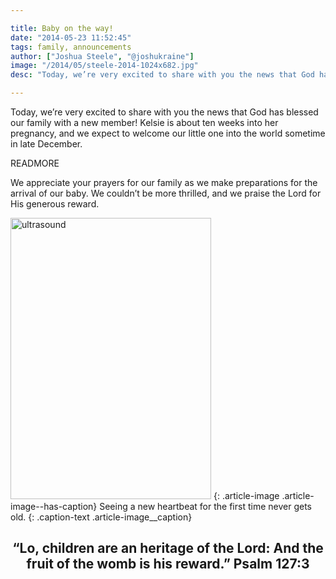 ```yaml
---

title: Baby on the way!
date: "2014-05-23 11:52:45"
tags: family, announcements
author: ["Joshua Steele", "@joshukraine"]
image: "/2014/05/steele-2014-1024x682.jpg"
desc: "Today, we’re very excited to share with you the news that God has blessed our family with a new member!"

---
```


Today, we’re very excited to share with you the news that God has blessed our family with a new member! Kelsie is about ten weeks into her pregnancy, and we expect to welcome our little one into the world sometime in late December.

READMORE

We appreciate your prayers for our family as we make preparations for the arrival of our baby. We couldn’t be more thrilled, and we praise the Lord for His generous reward.

<a href="https://s3.amazonaws.com/content.ofreport.com/2014/05/ultrasound.jpg"><img class="wp-image-1904 size-medium" src="https://s3.amazonaws.com/content.ofreport.com/2014/05/ultrasound-321x450.jpg" alt="ultrasound" width="321" height="450" /></a>
{: .article-image .article-image--has-caption}
Seeing a new heartbeat for the first time never gets old.
{: .caption-text .article-image__caption}

<h2 style="text-align: center;">“Lo, children are an heritage of the Lord: And the fruit of the womb is his reward.” Psalm 127:3</h2>
